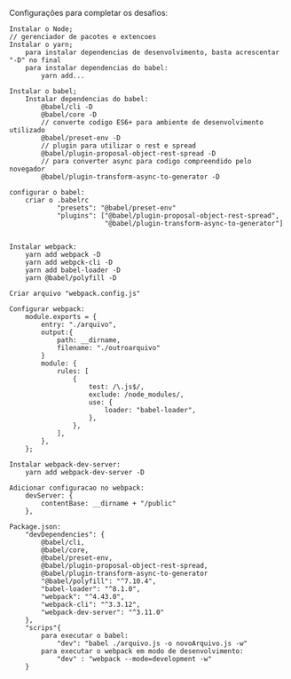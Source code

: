 Configurações para completar os desafios:

    Instalar o Node;
    // gerenciador de pacotes e extencoes
    Instalar o yarn;
        para instalar dependencias de desenvolvimento, basta acrescentar "-D" no final
        para instalar dependencias do babel:
            yarn add...
            
    Instalar o babel;
        Instalar dependencias do babel:
            @babel/cli -D
            @babel/core -D
            // converte codigo ES6+ para ambiente de desenvolvimento utilizado
            @babel/preset-env -D
            // plugin para utilizar o rest e spread
            @babel/plugin-proposal-object-rest-spread -D
            // para converter async para codigo compreendido pelo novegador
            @babel/plugin-transform-async-to-generator -D

    configurar o babel:
        criar o .babelrc
                "presets": "@babel/preset-env"
                "plugins": ["@babel/plugin-proposal-object-rest-spread",
                            "@babel/plugin-transform-async-to-generator"]


    Instalar webpack:
        yarn add webpack -D
        yarn add webpck-cli -D
        yarn add babel-loader -D
        yarn @babel/polyfill -D
        
    Criar arquivo "webpack.config.js"

    Configurar webpack:
        module.exports = {
            entry: "./arquivo",
            output:{
                path: __dirname,
                filename: "./outroarquivo"
            }
            module: {
                rules: [
                    {
                        test: /\.js$/,
                        exclude: /node_modules/,
                        use: {
                            loader: "babel-loader",
                        },
                    },
                ],
            },
        };

    Instalar webpack-dev-server:
        yarn add webpack-dev-server -D

    Adicionar configuracao no webpack:
        devServer: {
            contentBase: __dirname + "/public"
        },

    Package.json:
        "devDependencies": {
            @babel/cli,
            @babel/core,
            @babel/preset-env,
            @babel/plugin-proposal-object-rest-spread,
            @babel/plugin-transform-async-to-generator
            "@babel/polyfill": "^7.10.4",
            "babel-loader": "^8.1.0",
            "webpack": "^4.43.0",
            "webpack-cli": "^3.3.12",
            "webpack-dev-server": "^3.11.0"
        },
        "scrips"{
            para executar o babel:
                "dev": "babel ./arquivo.js -o novoArquivo.js -w"
            para executar o webpack em modo de desenvolvimento:
                "dev" : "webpack --mode=development -w"
        }
